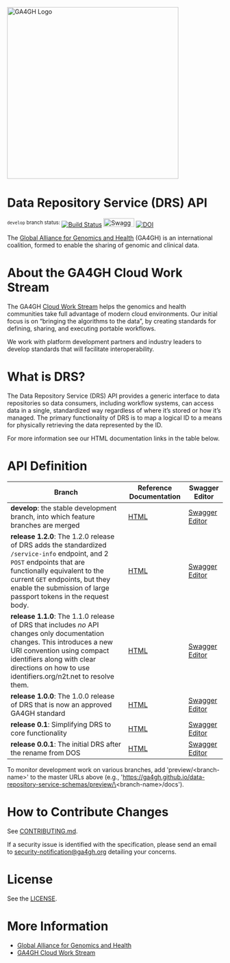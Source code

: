 <img src="https://www.ga4gh.org/wp-content/themes/ga4gh-theme/gfx/GA-logo-horizontal-tag-RGB.svg" alt="GA4GH Logo" style="width: 400px;"/>

# Data Repository Service (DRS) API

<sup>`develop` branch status: </sup>[![Build Status](https://travis-ci.org/ga4gh/data-repository-service-schemas.svg?branch=develop)](https://travis-ci.org/ga4gh/data-repository-service-schemas?branch=develop)
<a href="https://ga4gh.github.io/data-repository-service-schemas/preview/develop/swagger.yaml"><img src="http://online.swagger.io/validator?url=https://ga4gh.github.io/data-repository-service-schemas/preview/develop/swagger.yaml" alt="Swagger Validator" height="20em" width="72em"></A> [![DOI](https://zenodo.org/badge/DOI/10.5281/zenodo.1405753.svg)](https://doi.org/10.5281/zenodo.1405753)

The [Global Alliance for Genomics and Health](http://genomicsandhealth.org/) (GA4GH) is an international coalition, formed to enable the sharing of genomic and clinical data.

# About the GA4GH Cloud Work Stream

The GA4GH [Cloud Work Stream](http://ga4gh.cloud) helps the genomics and health communities take full advantage of modern cloud environments.
Our initial focus is on “bringing the algorithms to the data”, by creating standards for defining, sharing, and executing portable workflows.

We work with platform development partners and industry leaders to develop standards that will facilitate interoperability.

# What is DRS?

The Data Repository Service (DRS) API provides a generic interface to data repositories so data consumers, including workflow systems, can access data in a single, standardized way regardless of where it’s stored or how it’s managed.
The primary functionality of DRS is to map a logical ID to a means for physically retrieving the data represented by the ID.

For more information see our HTML documentation links in the table below.

# API Definition

|  **Branch** | **Reference Documentation** | Swagger Editor |
| --- | --- | --- |
| **develop**: the stable development branch, into which feature branches are merged | [HTML](https://ga4gh.github.io/data-repository-service-schemas/preview/develop/docs/) | [Swagger Editor](https://editor.swagger.io?url=https://ga4gh.github.io/data-repository-service-schemas/preview/develop/openapi.yaml) |
| **release 1.2.0**: The 1.2.0 release of DRS adds the standardized `/service-info` endpoint, and 2 `POST` endpoints that are functionally equivalent to the current `GET` endpoints, but they enable the submission of large passport tokens in the request body. | [HTML](https://ga4gh.github.io/data-repository-service-schemas/preview/release/drs-1.2.0/docs/) | [Swagger Editor](https://editor.swagger.io?url=https://ga4gh.github.io/data-repository-service-schemas/preview/release/drs-1.2.0/openapi.yaml) |
| **release 1.1.0**: The 1.1.0 release of DRS that includes *no* API changes only documentation changes. This introduces a new URI convention using compact identifiers along with clear directions on how to use identifiers.org/n2t.net to resolve them. | [HTML](https://ga4gh.github.io/data-repository-service-schemas/preview/release/drs-1.1.0/docs/) | [Swagger Editor](https://editor.swagger.io?url=https://ga4gh.github.io/data-repository-service-schemas/preview/release/drs-1.1.0/swagger.yaml) |
| **release 1.0.0**: The 1.0.0 release of DRS that is now an approved GA4GH standard | [HTML](https://ga4gh.github.io/data-repository-service-schemas/preview/release/drs-1.0.0/docs/) | [Swagger Editor](https://editor.swagger.io?url=https://ga4gh.github.io/data-repository-service-schemas/preview/release/drs-1.0.0/swagger.yaml) |
| **release 0.1**: Simplifying DRS to core functionality | [HTML](https://ga4gh.github.io/data-repository-service-schemas/preview/release/drs-0.1.0/docs/) | [Swagger Editor](https://editor.swagger.io?url=https://ga4gh.github.io/data-repository-service-schemas/preview/release/drs-0.1.0/swagger.yaml) |
| **release 0.0.1**: The initial DRS after the rename from DOS | [HTML](https://ga4gh.github.io/data-repository-service-schemas/preview/release/0.0.1/docs/) | [Swagger Editor](https://editor.swagger.io?url=https://ga4gh.github.io/data-repository-service-schemas/preview/release/0.0.1/swagger.yaml) |

To monitor development work on various branches, add 'preview/\<branch-name\>' to the master URLs above (e.g., 'https://ga4gh.github.io/data-repository-service-schemas/preview/\<branch-name\>/docs').

# How to Contribute Changes

See [CONTRIBUTING.md](CONTRIBUTING.md).

If a security issue is identified with the specification, please send an email to security-notification@ga4gh.org detailing your concerns.

# License

See the [LICENSE](LICENSE).

# More Information

* [Global Alliance for Genomics and Health](http://genomicsandhealth.org)
* [GA4GH Cloud Work Stream](http://ga4gh.cloud)
